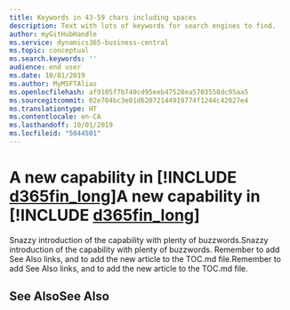 ```yaml
---
title: Keywords in 43-59 chars including spaces
description: Text with lots of keywords for search engines to find.
author: myGitHubHandle
ms.service: dynamics365-business-central
ms.topic: conceptual
ms.search.keywords: ''
audience: end user
ms.date: 10/01/2019
ms.author: MyMSFTAlias
ms.openlocfilehash: af9105f7b740cd95eeb47528ea5703558dc95aa5
ms.sourcegitcommit: 02e704bc3e01d62072144919774f1244c42827e4
ms.translationtype: HT
ms.contentlocale: en-CA
ms.lasthandoff: 10/01/2019
ms.locfileid: "5044501"
---
```

# <a name="a-new-capability-in-d365fin_long"></a><span data-ttu-id="184fb-103">A new capability in [!INCLUDE [d365fin_long](includes/d365fin_long_md.md)]</span><span class="sxs-lookup"><span data-stu-id="184fb-103">A new capability in [!INCLUDE [d365fin_long](includes/d365fin_long_md.md)]</span></span>

<span data-ttu-id="184fb-104">Snazzy introduction of the capability with plenty of buzzwords.</span><span class="sxs-lookup"><span data-stu-id="184fb-104">Snazzy introduction of the capability with plenty of buzzwords.</span></span> <span data-ttu-id="184fb-105">Remember to add See Also links, and to add the new article to the TOC.md file.</span><span class="sxs-lookup"><span data-stu-id="184fb-105">Remember to add See Also links, and to add the new article to the TOC.md file.</span></span>  

## <a name="see-also"></a><span data-ttu-id="184fb-106">See Also</span><span class="sxs-lookup"><span data-stu-id="184fb-106">See Also</span></span>
